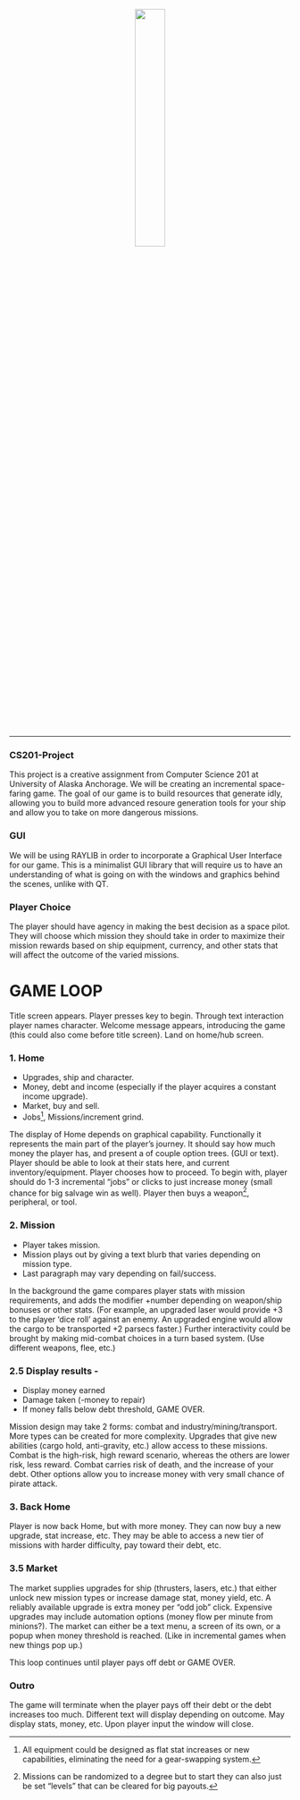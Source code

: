 <p align="center" width="100%">
    <img width="33%" src="https://github.com/psykoshi-uaa/CS201-Project/assets/171866242/944d6400-0bf5-45e6-b646-483414897c5a">
</p>

___

### CS201-Project
  This project is a creative assignment from Computer Science 201 at University of Alaska Anchorage. We will be creating an incremental space-faring game. The goal of our game is to build resources that generate idly, allowing you to build more advanced resoure generation tools for your ship and allow you to take on more dangerous missions. 

### GUI
  We will be using RAYLIB in order to incorporate a Graphical User Interface for our game. This is a minimalist GUI library that will require us to have an understanding of what is going on with the windows and graphics behind the scenes, unlike with QT.

### Player Choice
  The player should have agency in making the best decision as a space pilot. They will choose which mission they should take in order to maximize their mission rewards based on ship equipment, currency, and other stats that will affect the outcome of the varied missions.

# GAME LOOP
Title screen appears. Player presses key to begin. Through text interaction player names character. Welcome message appears, introducing the game (this could also come before title screen). Land on home/hub screen.

### 1. Home
- Upgrades, ship and character.
- Money, debt and income (especially if the player acquires a constant income upgrade).
- Market, buy and sell.
- Jobs[^1], Missions/increment grind.

The display of Home depends on graphical capability. Functionally it represents the main part of the player’s journey. It should say how much money the player has, and present a of couple option trees. (GUI or text). Player should be able to look at their stats here, and current inventory/equipment. Player chooses how to proceed. To begin with, player should do 1-3 incremental “jobs” or clicks to just increase money (small chance for big salvage win as well). Player then buys a weapon[^2], peripheral, or tool.

### 2. Mission
 - Player takes mission.
 - Mission plays out by giving a text blurb that varies depending on mission type.
 - Last paragraph may vary depending on fail/success.

In the background the game compares player stats with mission requirements, and adds the modifier +number depending on weapon/ship bonuses or other stats. (For example, an upgraded laser would provide +3 to the player ‘dice roll’ against an enemy. An upgraded engine would allow the cargo to be transported +2 parsecs faster.) Further interactivity could be brought by making mid-combat choices in a turn based system. (Use different weapons, flee, etc.)
	
### 2.5 Display results - 
 - Display money earned
 - Damage taken (-money to repair)
 - If money falls below debt threshold, GAME OVER. 

Mission design may take 2 forms: combat and industry/mining/transport. More types can be created for more complexity. Upgrades that give new abilities (cargo hold, anti-gravity, etc.) allow access to these missions. Combat is the high-risk, high reward scenario, whereas the others are lower risk, less reward. Combat carries risk of death, and the increase of your debt. Other options allow you to increase money with very small chance of pirate attack.

### 3. Back Home
Player is now back Home, but with more money. They can now buy a new upgrade, stat increase, etc. They may be able to access a new tier of missions with harder difficulty, pay toward their debt, etc.

### 3.5 Market
The market supplies upgrades for ship (thrusters, lasers, etc.) that either unlock new mission types or increase damage stat, money yield, etc. A reliably available upgrade is extra money per “odd job” click. Expensive upgrades may include automation options (money flow per minute from minions?). The market can either be a text menu, a screen of its own, or a popup when money threshold is reached. (Like in incremental games when new things pop up.)

This loop continues until player pays off debt or GAME OVER.

### Outro
The game will terminate when the player pays off their debt or the debt increases too much. Different text will display depending on outcome. May display stats, money, etc. Upon player input the window will close.


[^1]: All equipment could be designed as flat stat increases or new capabilities, eliminating the need for a gear-swapping system. 
[^2]: Missions can be randomized to a degree but to start they can also just be set “levels” that can be cleared for big payouts.

